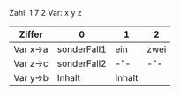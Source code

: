 
Zahl: 1 7 2
Var:  x y z

Ziffer   |    0      |   1     |   2
-------- | --------  | --------| -------
Var x->a |sonderFall1| ein     | zwei
Var z->c |sonderFall2|  -"-    | -"-   
Var y->b | Inhalt    | Inhalt  |

